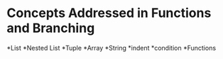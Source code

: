 # Concepts Addressed in Functions and Branching
*List
*Nested List
*Tuple
*Array
*String
*indent
*condition
*Functions
